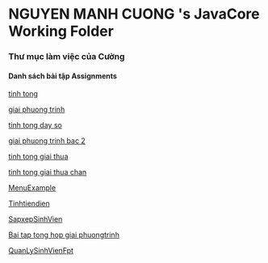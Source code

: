 ﻿# NGUYEN MANH CUONG 's JavaCore Working Folder
### Thư mục làm việc của Cường
#### Danh sách bài tập Assignments
<a href= "https://github.com/FASTTRACKSE/FTJD1801_JavaCore/blob/master/CUONGDN/BT1/src/BT1/BT1.java"> tinh tong </a>


<a href = "https://github.com/FASTTRACKSE/FTJD1801_JavaCore/blob/master/CUONGDN/BT2/src/BT2/BT2.java"> giai phuong trinh </a>

<a href = "https://github.com/FASTTRACKSE/FTJD1801_JavaCore/blob/master/CUONGDN/BT3/src/baitap3/BT3.java" > tinh tong day so </a>

<a href = "https://github.com/FASTTRACKSE/FTJD1801_JavaCore/blob/master/CUONGDN/giai%20phuong%20trinh%20bac%202/src/giaiphuongtrinhbac2/giaiphuongtrinhbac2.java"> giai phuong trinh bac 2 </a>


<a href = "https://github.com/FASTTRACKSE/FTJD1801_JavaCore/blob/master/CUONGDN/tinhtongngaithua/src/tinhtongngaithua/tinhtongngaithua.java" > tinh tong giai thua  </a>

<a href = "https://github.com/FASTTRACKSE/FTJD1801_JavaCore/blob/master/CUONGDN/baitap6/src/tonggiaithuachan/tonggiaithuachan.java"> tinh tong giai thua chan </a>

<a href = "https://github.com/FASTTRACKSE/FTJD1801_JavaCore/blob/master/CUONGDN/baitap7/src/baitap7/MenuExample.java"> MenuExample </a>

<a href = "https://github.com/FASTTRACKSE/FTJD1801_JavaCore/blob/master/CUONGDN/tinhtiendien/src/tinhtiendien/TinhTienDien.java"> Tinhtiendien </a>

<a href = "https://github.com/FASTTRACKSE/FTJD1801_JavaCore/blob/master/CUONGDN/SapXepSinhVien.java"> SapxepSinhVien </a>

<a href = "https://github.com/FASTTRACKSE/FTJD1801_JavaCore/blob/master/CUONGDN/BaiTonghop/src/baitonghop/BaiTongHop.java"> Bai tap tong hop giai phuongtrinh </a>


<a href = "https://github.com/FASTTRACKSE/FTJD1801_JavaCore/commit/8c013b4f27a7f793c34c7ce29245e7bba8004485"> QuanLySinhVienFpt </a>
